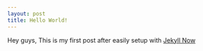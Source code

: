 ```yaml
---
layout: post
title: Hello World!
---
```


Hey guys, This is my first post after easily setup with [Jekyll Now](http://www.jekyllnow.com/)
